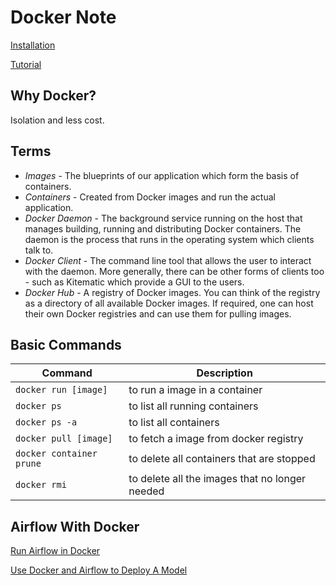 # Docker Note
[Installation](https://docs.docker.com/desktop/install/mac-install/)

[Tutorial](https://docker-curriculum.com/)

## Why Docker?
Isolation and less cost.

## Terms
- *Images* - The blueprints of our application which form the basis of containers.
- *Containers* - Created from Docker images and run the actual application. 
- *Docker Daemon* - The background service running on the host that manages building, running and distributing Docker containers. The daemon is the process that runs in the operating system which clients talk to.
- *Docker Client* - The command line tool that allows the user to interact with the daemon. More generally, there can be other forms of clients too - such as Kitematic which provide a GUI to the users.
- *Docker Hub* - A registry of Docker images. You can think of the registry as a directory of all available Docker images. If required, one can host their own Docker registries and can use them for pulling images.

## Basic Commands
|Command|Description|
|--|--|
|`docker run [image]`|to run a image in a container|
|`docker ps`|to list all running containers|
|`docker ps -a`|to list all containers|
|`docker pull [image]`|to fetch a image from docker registry|
|`docker container prune`|to delete all containers that are stopped|
|`docker rmi`|to delete all the images that no longer needed|

## Airflow With Docker
[Run Airflow in Docker](https://airflow.apache.org/docs/apache-airflow/stable/howto/docker-compose/index.html)

[Use Docker and Airflow to Deploy A Model](https://medium.com/sfu-cspmp/use-docker-and-airflow-to-deploy-your-data-science-workflow-dc17982d8dd8)
